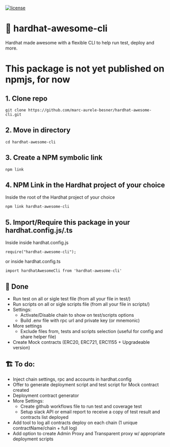 [![license](https://img.shields.io/github/license/jamesisaac/react-native-background-task.svg)](https://opensource.org/licenses/MIT)

# 👷 hardhat-awesome-cli
 Hardhat made awesome with a flexible CLI to help run test, deploy and more.

# This package is not yet published on npmjs, for now

## 1. Clone repo
```commandline
git clone https://github.com/marc-aurele-besner/hardhat-awesome-cli.git
```

## 2. Move in directory
```commandline
cd hardhat-awesome-cli
```

## 3. Create a NPM symbolic link
```commandline
npm link
```

## 4. NPM Link in the Hardhat project of your choice

Inside the root of the Hardhat project of your choice
```commandline
npm link hardhat-awesome-cli
```

## 5. Import/Require this package in your hardhat.config.js/.ts

Inside inside hardhat.config.js
```
require("hardhat-awesome-cli");
```
or inside hardhat.config.ts
```
import hardhatAwesomeCli from 'hardhat-awesome-cli'
```

## 💪 Done
- Run test on all or sigle test file (from all your file in test/)
- Run scripts  on all or sigle scripts file (from all your file in scripts/)
- Settings:
    - Activate/Disable chain to show on test/scripts options
    - Build .env file with rpc url and private key (or mnemonic)
- More settings
    - Exclude files from, tests and scripts selection (useful for config and share helper file)
- Create Mock contracts (ERC20, ERC721, ERC1155 + Upgradeable version)

## 🏗️ To do:
- Inject chain settings, rpc and accounts in hardhat.config
- Offer to generate deployment script and test script for Mock contract created
- Deployment contract generator
- More Settings:
    - Create github workflows file to run test and coverage test
    - Setup slack API or email report to receive a copy of test result and contracts list deployed
- Add tool to log all contracts deploy on each chain (1 unique contractName/chain + full log)
- Add option to create Admin Proxy and Transparent proxy w/ appropriate deployment scripts